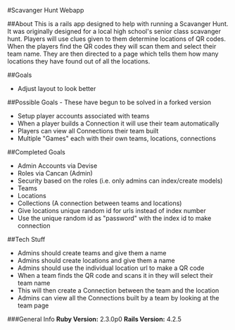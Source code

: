 #Scavanger Hunt Webapp

##About
This is a rails app designed to help with running a Scavanger Hunt. It was
originally designed for a local high school's senior class scavanger hunt.
Players will use clues given to them determine locations of QR codes. 
When the players find the QR codes they will scan them and select their team
name. They are then directed to a page which tells them how many locations
they have found out of all the locations.

##Goals
* Adjust layout to look better

##Possible Goals - These have begun to be solved in a forked version
* Setup player accounts associated with teams
* When a player builds a Connection it will use their team automatically
* Players can view all Connections their team built
* Multiple "Games" each with their own teams, locations, connections

##Completed Goals
* Admin Accounts via Devise
* Roles via Cancan (Admin)
* Security based on the roles (i.e. only admins can index/create models)
* Teams 
* Locations
* Collections (A connection between teams and locations)
* Give locations unique random id for urls instead of index number
* Use the unique random id as "password" with the index id to make connection

##Tech Stuff
* Admins should create teams and give them a name
* Admins should create locations and give them a name
* Admins should use the individual location url to make a QR code
* When a team finds the QR code and scans it in they will select their team name
* This will then create a Connection between the team and the location
* Admins can view all the Connections built by a team by looking at the team page

###General Info
**Ruby Version:** 2.3.0p0
**Rails Version:** 4.2.5